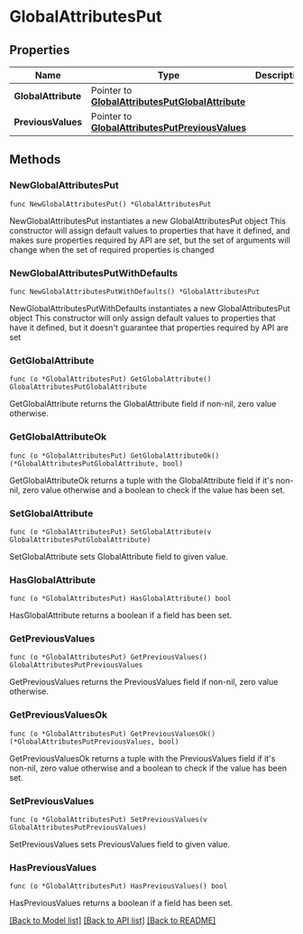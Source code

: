 # GlobalAttributesPut

## Properties

Name | Type | Description | Notes
------------ | ------------- | ------------- | -------------
**GlobalAttribute** | Pointer to [**GlobalAttributesPutGlobalAttribute**](GlobalAttributesPutGlobalAttribute.md) |  | [optional] 
**PreviousValues** | Pointer to [**GlobalAttributesPutPreviousValues**](GlobalAttributesPutPreviousValues.md) |  | [optional] 

## Methods

### NewGlobalAttributesPut

`func NewGlobalAttributesPut() *GlobalAttributesPut`

NewGlobalAttributesPut instantiates a new GlobalAttributesPut object
This constructor will assign default values to properties that have it defined,
and makes sure properties required by API are set, but the set of arguments
will change when the set of required properties is changed

### NewGlobalAttributesPutWithDefaults

`func NewGlobalAttributesPutWithDefaults() *GlobalAttributesPut`

NewGlobalAttributesPutWithDefaults instantiates a new GlobalAttributesPut object
This constructor will only assign default values to properties that have it defined,
but it doesn't guarantee that properties required by API are set

### GetGlobalAttribute

`func (o *GlobalAttributesPut) GetGlobalAttribute() GlobalAttributesPutGlobalAttribute`

GetGlobalAttribute returns the GlobalAttribute field if non-nil, zero value otherwise.

### GetGlobalAttributeOk

`func (o *GlobalAttributesPut) GetGlobalAttributeOk() (*GlobalAttributesPutGlobalAttribute, bool)`

GetGlobalAttributeOk returns a tuple with the GlobalAttribute field if it's non-nil, zero value otherwise
and a boolean to check if the value has been set.

### SetGlobalAttribute

`func (o *GlobalAttributesPut) SetGlobalAttribute(v GlobalAttributesPutGlobalAttribute)`

SetGlobalAttribute sets GlobalAttribute field to given value.

### HasGlobalAttribute

`func (o *GlobalAttributesPut) HasGlobalAttribute() bool`

HasGlobalAttribute returns a boolean if a field has been set.

### GetPreviousValues

`func (o *GlobalAttributesPut) GetPreviousValues() GlobalAttributesPutPreviousValues`

GetPreviousValues returns the PreviousValues field if non-nil, zero value otherwise.

### GetPreviousValuesOk

`func (o *GlobalAttributesPut) GetPreviousValuesOk() (*GlobalAttributesPutPreviousValues, bool)`

GetPreviousValuesOk returns a tuple with the PreviousValues field if it's non-nil, zero value otherwise
and a boolean to check if the value has been set.

### SetPreviousValues

`func (o *GlobalAttributesPut) SetPreviousValues(v GlobalAttributesPutPreviousValues)`

SetPreviousValues sets PreviousValues field to given value.

### HasPreviousValues

`func (o *GlobalAttributesPut) HasPreviousValues() bool`

HasPreviousValues returns a boolean if a field has been set.


[[Back to Model list]](../README.md#documentation-for-models) [[Back to API list]](../README.md#documentation-for-api-endpoints) [[Back to README]](../README.md)


